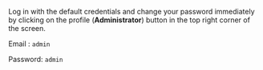Log in with the default credentials and change your password immediately by clicking on the profile
(**Administrator**) button in the top right corner of the screen.

Email : `admin`

Password: `admin`
